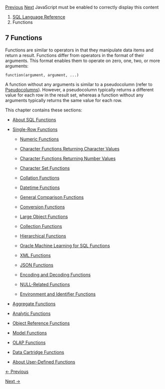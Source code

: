 [Previous](boolean-test-condition.md) [Next](About-SQL-Functions.md)
JavaScript must be enabled to correctly display this content

  1. [SQL Language Reference ](index.md)
  2. Functions

## 7 Functions

Functions are similar to operators in that they manipulate data items and
return a result. Functions differ from operators in the format of their
arguments. This format enables them to operate on zero, one, two, or more
arguments:

    
    
    function(argument, argument, ...) 
    

A function without any arguments is similar to a pseudocolumn (refer to
[Pseudocolumns](Pseudocolumns.md#GUID-6C65C788-76AA-4A51-B011-51D53DD2521D)).
However, a pseudocolumn typically returns a different value for each row in
the result set, whereas a function without any arguments typically returns the
same value for each row.

This chapter contains these sections:

  * [About SQL Functions](About-SQL-Functions.md#GUID-D51AB228-518C-4213-8BD4-F919623D105E)

  * [Single-Row Functions](Single-Row-Functions.md#GUID-B93F789D-B486-49FF-B0CD-0C6181C5D85C)

    * [Numeric Functions](Single-Row-Functions.md#GUID-AC0E8A99-5097-4147-8295-C88EAC5AA362)

    * [Character Functions Returning Character Values](Single-Row-Functions.md#GUID-06062705-1EC8-44ED-89B8-0F0573B74EA2)

    * [Character Functions Returning Number Values](Single-Row-Functions.md#GUID-07B646B7-FCED-4682-B160-B94A3E1272B0)

    * [Character Set Functions](Single-Row-Functions.md#GUID-6D1746FB-E1A3-4377-8C76-1DEDFF561370)

    * [Collation Functions](Single-Row-Functions.md#GUID-C6D2C400-F4F1-4D8D-861D-63814E3F6024)

    * [Datetime Functions](Single-Row-Functions.md#GUID-5652DBC2-41C7-4F07-BEDD-DAF620E35F3C)

    * [General Comparison Functions](Single-Row-Functions.md#GUID-D16F7FB3-48D9-4354-A58A-357515D402DC)

    * [Conversion Functions](Single-Row-Functions.md#GUID-0E5115DD-F906-4F04-BB70-DF62DD4BBF91)

    * [Large Object Functions](Single-Row-Functions.md#GUID-292D5A19-3B8C-43C4-AD26-66952698EF7A)

    * [Collection Functions](Single-Row-Functions.md#GUID-57E0EC6A-4C7A-48B5-95E1-F47F2FF66993)

    * [Hierarchical Functions](Single-Row-Functions.md#GUID-B3E664DC-2675-4AC7-885B-B9AB287CF76F)

    * [Oracle Machine Learning for SQL Functions](Single-Row-Functions.md#GUID-E64F8D20-C7E2-482A-914F-2781D0AA4E64)

    * [XML Functions](Single-Row-Functions.md#GUID-C64CC0DE-0D7C-42C8-B078-92A2984AD953)

    * [JSON Functions](Single-Row-Functions.md#GUID-C13171B3-C070-4137-AC71-7A30BD26F380)

    * [Encoding and Decoding Functions](Single-Row-Functions.md#GUID-CDCB89CB-CCE4-4AAB-84DC-A63725A733EF)

    * [NULL-Related Functions](Single-Row-Functions.md#GUID-C4201DFA-90C5-46DA-B528-0B6D4E8C647A)

    * [Environment and Identifier Functions](Single-Row-Functions.md#GUID-82B2A2E3-A7DD-46EC-9260-8EC320DA518E)

  * [Aggregate Functions](Aggregate-Functions.md#GUID-62BE676B-AF18-4E63-BD14-25206FEA0848)

  * [Analytic Functions](Analytic-Functions.md#GUID-527832F7-63C0-4445-8C16-307FA5084056)

  * [Object Reference Functions](Object-Reference-Functions.md#GUID-538CB642-0FDA-4090-9197-8685E1B55EC6)

  * [Model Functions](Model-Functions.md#GUID-C3070477-FF37-4FF1-8602-031163FB2646)

  * [OLAP Functions](OLAP-Functions.md#GUID-2AE523A7-630C-4907-B91B-89861C141EBD)

  * [Data Cartridge Functions](Data-Cartridge-Functions.md#GUID-C2B7672A-A9B4-4B53-A9FB-08B9B2EB75D4)

  * [About User-Defined Functions](About-User-Defined-Functions.md#GUID-4EB3E236-8216-471C-BA44-23D87BDFEA67)


[← Previous](boolean-test-condition.md)

[Next →](About-SQL-Functions.md)
